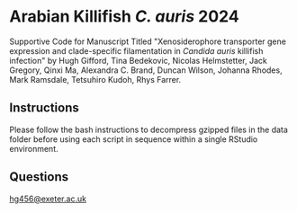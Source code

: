 # Arabian Killifish *C. auris* 2024

Supportive Code for Manuscript Titled "Xenosiderophore transporter gene expression and clade-specific filamentation in *Candida auris* killifish infection" by Hugh Gifford, Tina Bedekovic, Nicolas Helmstetter, Jack Gregory, Qinxi Ma, Alexandra C. Brand, Duncan Wilson, Johanna Rhodes, Mark Ramsdale, Tetsuhiro Kudoh, Rhys Farrer.

## Instructions

Please follow the bash instructions to decompress gzipped files in the data folder before using each script in sequence within a single RStudio environment.

## Questions

hg456@exeter.ac.uk

